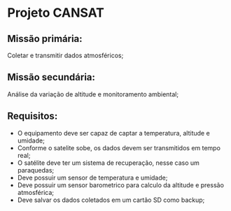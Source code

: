 # Projeto CANSAT

## Missão primária:  
Coletar e transmitir dados atmosféricos;

## Missão secundária:
Análise da variação de altitude e monitoramento ambiental;

## Requisitos:
- O equipamento deve ser capaz de captar a temperatura, altitude e umidade;
- Conforme o satelite sobe, os dados devem ser transmitidos em tempo real;
- O satélite deve ter um sistema de recuperação, nesse caso um paraquedas;
- Deve possuir um sensor de temperatura e umidade;
- Deve possuir um sensor barometrico para calculo da altitude e pressão atmosférica;
- Deve salvar os dados coletados em um cartão SD como backup;
